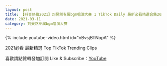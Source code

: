 ```yaml
---
layout: post
title: 【抖音熱搜2021】刘昊然专属bgm唱演大赛 1 TikTok Daily 最新必看精選合集2021 03 11
date: 2021-03-11
category: 刘昊然专属bgm唱演大赛
---
```


{% include youtube-video.html id="nBvsjBTNopA" %}

2021必看 最新精選 Top TikTok Trending Clips

喜歡請點贊轉發加訂閱 Like & Subscribe：[YouTube](https://www.youtube.com/channel/UCAoR7VcanIPd04uEq_GIylA/videos)

